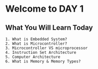 # Welcome to DAY 1 
## What You Will Learn Today 

    1. What is Embedded System?
    2. What is Microcontroller?
    3. Microcontroller VS microprocessor
    4. Instruction Set Architecture
    5. Computer Architecture
    6. What is Memory & Memory Types?
